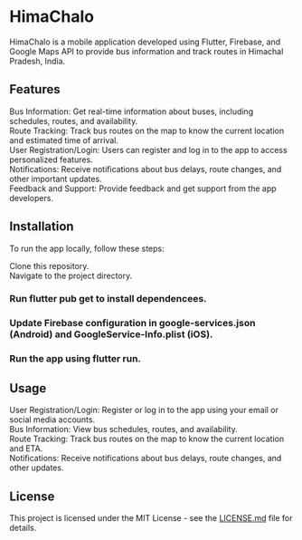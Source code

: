 # HimaChalo
HimaChalo is a mobile application developed using Flutter, Firebase, and Google Maps API to provide bus information and track routes in Himachal Pradesh, India.

## Features
Bus Information: Get real-time information about buses, including schedules, routes, and availability. <br />
Route Tracking: Track bus routes on the map to know the current location and estimated time of arrival. <br />
User Registration/Login: Users can register and log in to the app to access personalized features. <br />
Notifications: Receive notifications about bus delays, route changes, and other important updates. <br />
Feedback and Support: Provide feedback and get support from the app developers. <br />
## Installation
To run the app locally, follow these steps: <br />

Clone this repository. <br />
Navigate to the project directory. <br />
### Run flutter pub get to install dependencees.
### Update Firebase configuration in google-services.json (Android) and GoogleService-Info.plist (iOS).
### Run the app using flutter run.
## Usage
User Registration/Login: Register or log in to the app using your email or social media accounts. <br />
Bus Information: View bus schedules, routes, and availability. <br />
Route Tracking: Track bus routes on the map to know the current location and ETA. <br />
Notifications: Receive notifications about bus delays, route changes, and other updates. <br />

## License

This project is licensed under the MIT License - see the [LICENSE.md](LICENSE.md) file for details.
